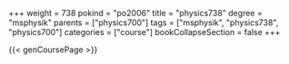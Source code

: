 +++
weight = 738
pokind = "po2006"
title = "physics738"
degree = "msphysik"
parents = ["physics700"]
tags = ["msphysik", "physics738", "physics700"]
categories = ["course"]
bookCollapseSection = false
+++

{{< genCoursePage >}}
